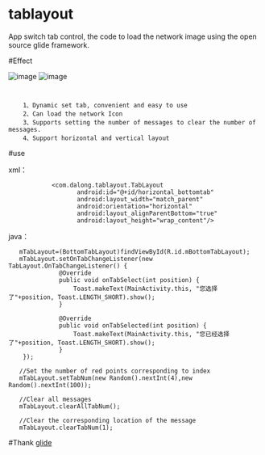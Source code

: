 # tablayout
App switch tab control, the code to load the network image using the open source glide framework.

#Effect

![image](https://github.com/dalong982242260/AndroidTabLayout/blob/master/img/hortab.gif?raw=true)    ![image](https://github.com/dalong982242260/AndroidTabLayout/blob/master/img/vertab.gif?raw=true)

#
        1、Dynamic set tab, convenient and easy to use
        2、Can load the network Icon
        3、Supports setting the number of messages to clear the number of messages.
        4、Support horizontal and vertical layout

#use

 xml：
 
                <com.dalong.tablayout.TabLayout
                       android:id="@+id/horizontal_bottomtab"
                       android:layout_width="match_parent"
                       android:orientation="horizontal"
                       android:layout_alignParentBottom="true"
                       android:layout_height="wrap_content"/>             


 java：
 
       mTabLayout=(BottomTabLayout)findViewById(R.id.mBottomTabLayout);
       mTabLayout.setOnTabChangeListener(new TabLayout.OnTabChangeListener() {
                  @Override
                  public void onTabSelect(int position) {
                      Toast.makeText(MainActivity.this, "您选择了"+position, Toast.LENGTH_SHORT).show();
                  }
      
                  @Override
                  public void onTabSelected(int position) {
                      Toast.makeText(MainActivity.this, "您已经选择了"+position, Toast.LENGTH_SHORT).show();
                  }
        });

       //Set the number of red points corresponding to index
       mTabLayout.setTabNum(new Random().nextInt(4),new Random().nextInt(100));
       
       //Clear all messages
       mTabLayout.clearAllTabNum();
       
       //Clear the corresponding location of the message
       mTabLayout.clearTabNum(1);

#Thank
[glide](https://github.com/bumptech/glide)